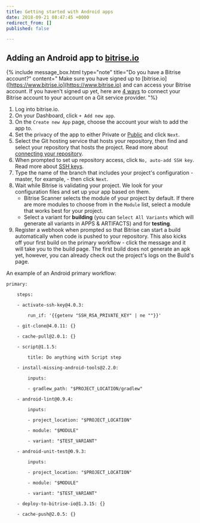 ```yaml
---
title: Getting started with Android apps
date: 2018-09-21 08:47:45 +0000
redirect_from: []
published: false

---
```

## Adding an Android app to [bitrise.io](https://www.bitrise.io/)

{% include message_box.html type="note" title="Do you have a Bitrise account?" content=" Make sure you have signed up to [bitrise.io]([https://www.bitrise.io](https://www.bitrise.io) and can access your Bitrise account. If you haven't signed up yet, here are [4 ways]([https://devcenter.bitrise.io/getting-started/index#signing-up-to-bitrise]) to connect your Bitrise account to your account on a Git service provider. "%}

1. Log into bitrise.io.
2. On your Dashboard, click `+ Add new app`.
3. On the `Create new App` page, choose the account your wish to add the app to.
4. Set the privacy of the app to either Private or [Public](/getting-started/adding-a-new-app/public-apps) and click `Next`.
5. Select the Git hosting service that hosts your repository, then find and select your repository that hosts the project. Read more about [connecting your repository](/getting-started/adding-a-new-app/index/).
6. When prompted to set up repository access, click `No, auto-add SSH key`. Read more about [SSH keys](/getting-started/adding-a-new-app/setting-up-ssh-keys/).
7. Type the name of the branch that includes your project's configuration - master, for example, - then click `Next`.
8. Wait while Bitrise is validating your project. We look for your configuration files and set up your app based on them.
   * Bitrise Scanner selects the module of your project by default.  If there are more modules to choose from in the `Module` list, select a module that works best for your project.
   * Select a variant for **building** (you can `Select All Variants` which will generate all variants in APPS & ARTIFACTS) and for **testing**.
9. Register a webhook when prompted so that Bitrise can start a build automatically when code is pushed to your repository. This also kicks off your first build on the primary workflow - click the message and it will take you to the build page. The first build does not generate an apk yet, however, you can already check out the project's logs on the Build's page.

An example of an Android primary workflow:

    primary:
    
        steps:
    
        - activate-ssh-key@4.0.3:
    
            run_if: '{{getenv "SSH_RSA_PRIVATE_KEY" | ne ""}}'
    
        - git-clone@4.0.11: {}
    
        - cache-pull@2.0.1: {}
    
        - script@1.1.5:
    
            title: Do anything with Script step
    
        - install-missing-android-tools@2.2.0:
    
            inputs:
    
            - gradlew_path: "$PROJECT_LOCATION/gradlew"
    
        - android-lint@0.9.4:
    
            inputs:
    
            - project_location: "$PROJECT_LOCATION"
    
            - module: "$MODULE"
    
            - variant: "$TEST_VARIANT"
    
        - android-unit-test@0.9.3:
    
            inputs:
    
            - project_location: "$PROJECT_LOCATION"
    
            - module: "$MODULE"
    
            - variant: "$TEST_VARIANT"
    
        - deploy-to-bitrise-io@1.3.15: {}
    
        - cache-push@2.0.5: {}